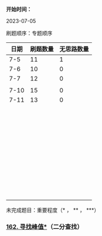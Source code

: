 **开始时间：**

2023-07-05

刷题顺序：专题顺序



| 日期 | 刷题数量 | 无思路数量 |
| ---- | -------- | ---------- |
| 7-5  | 11       | 1          |
| 7-6  | 10       | 0          |
| 7-7  | 12       | 0          |
|      |          |            |
| 7-10 | 15       | 0          |
| 7-11 | 13       | 0          |
|      |          |            |
|      |          |            |
|      |          |            |
|      |          |            |
|      |          |            |
|      |          |            |
|      |          |            |
|      |          |            |
|      |          |            |
|      |          |            |
|      |          |            |
|      |          |            |
|      |          |            |
|      |          |            |
|      |          |            |
|      |          |            |
|      |          |            |
|      |          |            |
|      |          |            |
|      |          |            |
|      |          |            |
|      |          |            |
|      |          |            |
|      |          |            |
|      |          |            |
|      |          |            |
|      |          |            |
|      |          |            |
|      |          |            |
|      |          |            |
|      |          |            |
|      |          |            |
|      |          |            |
|      |          |            |
|      |          |            |
|      |          |            |
|      |          |            |
|      |          |            |
|      |          |            |
|      |          |            |
|      |          |            |
|      |          |            |
|      |          |            |



未完成题目：重要程度（* ， ** ， ***）

### [162. 寻找峰值*](https://leetcode.cn/problems/find-peak-element/)（二分查找）



